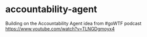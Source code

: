 # accountability-agent
Building on the Accountability Agent idea from #goWTF podcast https://www.youtube.com/watch?v=TLNGDgmoyx4 

